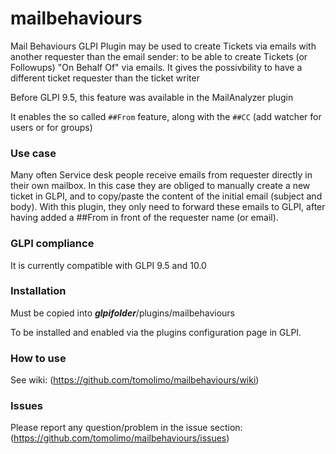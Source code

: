 # mailbehaviours
Mail Behaviours GLPI Plugin may be used to create Tickets via emails with another requester than the email sender: to be able to create Tickets (or Followups) "On Behalf Of" via emails.
It gives the possivbility to have a different ticket requester than the ticket writer

Before GLPI 9.5, this feature was available in the MailAnalyzer plugin

It enables the so called `##From` feature, along with the `##CC` (add watcher for users or for groups)

### Use case
Many often Service desk people receive emails from requester directly in their own mailbox.
In this case they are obliged to manually create a new ticket in GLPI, and to copy/paste the content of the initial email (subject and body).
With this plugin, they only need to forward these emails to GLPI, after having added a ##From in front of the requester name (or email).


### GLPI compliance
It is currently compatible with GLPI 9.5 and 10.0

### Installation
Must be copied into __*glpifolder*__/plugins/mailbehaviours

To be installed and enabled via the plugins configuration page in GLPI.

### How to use
See wiki: (https://github.com/tomolimo/mailbehaviours/wiki)

### Issues
Please report any question/problem in the issue section: (https://github.com/tomolimo/mailbehaviours/issues)

